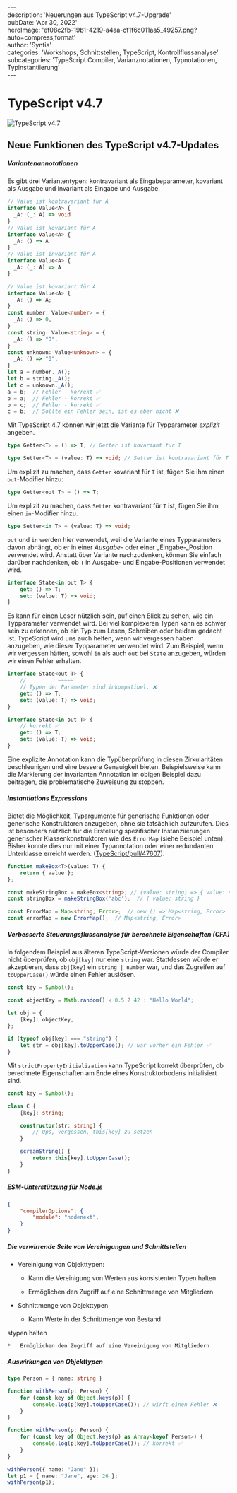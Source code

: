\---  
description: 'Neuerungen aus TypeScript v4.7-Upgrade'  
pubDate: 'Apr 30, 2022'  
heroImage: 'ef08c2fb-19b1-4219-a4aa-cf1f6c011aa5_49257.png?auto=compress,format'  
author: 'Syntia'  
categories: 'Workshops, Schnittstellen, TypeScript, Kontrollflussanalyse'  
subcategories: 'TypeScript Compiler, Varianznotationen, Typnotationen, Typinstantiierung'  
\---  

# **TypeScript v4.7**

![TypeScript v4.7](https://images.prismic.io/syntia/ef08c2fb-19b1-4219-a4aa-cf1f6c011aa5_49257.png?auto=compress,format)

## **Neue Funktionen des TypeScript v4.7-Updates**

##### **Variantenannotationen**

Es gibt drei Variantentypen: kontravariant als Eingabeparameter, kovariant als Ausgabe und invariant als Eingabe und Ausgabe.

```typescript
// Value ist kontravariant für A
interface Value<A> {
  _A: (_: A) => void
}
// Value ist kovariant für A
interface Value<A> {
  _A: () => A
}
// Value ist invariant für A
interface Value<A> {
  _A: (_: A) => A
}
```

```typescript
// Value ist kovariant für A
interface Value<A> {
  _A: () => A;
}
const number: Value<number> = {
  _A: () => 0,
}
const string: Value<string> = {
  _A: () => "0",
}
const unknown: Value<unknown> = {
  _A: () => "0",
}
let a = number._A();
let b = string._A();
let c = unknown._A();
a = b;  // Fehler - korrekt ✅
b = a;  // Fehler - korrekt ✅
b = c;  // Fehler - korrekt ✅
c = b;  // Sollte ein Fehler sein, ist es aber nicht ❌
```

Mit TypeScript 4.7 können wir jetzt die Variante für Typparameter _explizit_ angeben.

```typescript
type Getter<T> = () => T; // Getter ist kovariant für T

type Setter<T> = (value: T) => void; // Setter ist kontravariant für T
```

Um explizit zu machen, dass `Getter` kovariant für `T` ist, fügen Sie ihm einen `out`-Modifier hinzu:

```typescript
type Getter<out T> = () => T;
```

Um explizit zu machen, dass `Setter` kontravariant für `T` ist, fügen Sie ihm einen `in`-Modifier hinzu.

```typescript
type Setter<in T> = (value: T) => void;
```

`out` und `in` werden hier verwendet, weil die Variante eines Typparameters davon abhängt, ob er in einer _Ausgabe-_ oder einer _Eingabe-_Position verwendet wird. Anstatt über Variante nachzudenken, können Sie einfach darüber nachdenken, ob `T` in Ausgabe- und Eingabe-Positionen verwendet wird.

```typescript
interface State<in out T> {
    get: () => T;
    set: (value: T) => void;
}
```

Es kann für einen Leser nützlich sein, auf einen Blick zu sehen, wie ein Typparameter verwendet wird. Bei viel komplexeren Typen kann es schwer sein zu erkennen, ob ein Typ zum Lesen, Schreiben oder beidem gedacht ist. TypeScript wird uns auch helfen, wenn wir vergessen haben anzugeben, wie dieser Typparameter verwendet wird. Zum Beispiel, wenn wir vergessen hätten, sowohl `in` als auch `out` bei `State` anzugeben, würden wir einen Fehler erhalten.

```typescript
interface State<out T> {
    //          ~~~~~
    // Typen der Parameter sind inkompatibel. ❌
    get: () => T;
    set: (value: T) => void;
}

interface State<in out T> {
    // korrekt ✅
    get: () => T;
    set: (value: T) => void;
}
```

Eine explizite Annotation kann die Typüberprüfung in diesen Zirkularitäten beschleunigen und eine bessere Genauigkeit bieten. Beispielsweise kann die Markierung der invarianten Annotation im obigen Beispiel dazu beitragen, die problematische Zuweisung zu stoppen.

##### **Instantiations Expressions**

Bietet die Möglichkeit, Typargumente für generische Funktionen oder generische Konstruktoren anzugeben, ohne sie tatsächlich aufzurufen. Dies ist besonders nützlich für die Erstellung spezifischer Instanziierungen generischer Klassenkonstruktoren wie des `ErrorMap` (siehe Beispiel unten). Bisher konnte dies nur mit einer Typannotation oder einer redundanten Unterklasse erreicht werden. ([TypeScript/pull/47607](https://github.com/microsoft/TypeScript/pull/47607)).

```typescript
function makeBox<T>(value: T) {
    return { value };
};

const makeStringBox = makeBox<string>; // (value: string) => { value: string }
const stringBox = makeStringBox('abc');  // { value: string }

const ErrorMap = Map<string, Error>;  // new () => Map<string, Error>
const errorMap = new ErrorMap();  // Map<string, Error>
```

##### **Verbesserte Steuerungsflussanalyse für berechnete Eigenschaften (CFA)**

In folgendem Beispiel aus älteren TypeScript-Versionen würde der Compiler nicht überprüfen, ob `obj[key]` nur eine `string` war. Stattdessen würde er akzeptieren, dass `obj[key]` ein `string | number` war, und das Zugreifen auf `toUpperCase()` würde einen Fehler auslösen.

```typescript
const key = Symbol();

const objectKey = Math.random() < 0.5 ? 42 : "Hello World";

let obj = {
    [key]: objectKey,
};

if (typeof obj[key] === "string") {
    let str = obj[key].toUpperCase(); // war vorher ein Fehler ✅
}
```

Mit `strictPropertyInitialization` kann TypeScript korrekt überprüfen, ob berechnete Eigenschaften am Ende eines Konstruktorbodens initialisiert sind.

```typescript
const key = Symbol();

class C {
    [key]: string;

    constructor(str: string) {
        // Ups, vergessen, this[key] zu setzen
    }

    screamString() {
        return this[key].toUpperCase();
    }
}
```

##### **ESM-Unterstützung für Node.js**

```json
{
    "compilerOptions": {
        "module": "nodenext",
    }
}
```

##### **Die verwirrende Seite von Vereinigungen und Schnittstellen**

*   Vereinigung von Objekttypen:
    
    *   Kann die Vereinigung von Werten aus konsistenten Typen halten
        
    *   Ermöglichen den Zugriff auf eine Schnittmenge von Mitgliedern
        
*   Schnittmenge von Objekttypen
    
    *   Kann Werte in der Schnittmenge von Bestand

stypen halten
        
    *   Ermöglichen den Zugriff auf eine Vereinigung von Mitgliedern

##### **Auswirkungen von Objekttypen**

```typescript
type Person = { name: string }

function withPerson(p: Person) {
    for (const key of Object.keys(p)) {
        console.log(p[key].toUpperCase()); // wirft einen Fehler ❌
    }
}

function withPerson(p: Person) {
    for (const key of Object.keys(p) as Array<keyof Person>) {
        console.log(p[key].toUpperCase()); // korrekt ✅
    }
}

withPerson({ name: "Jane" });
let p1 = { name: "Jane", age: 26 };
withPerson(p1);
```